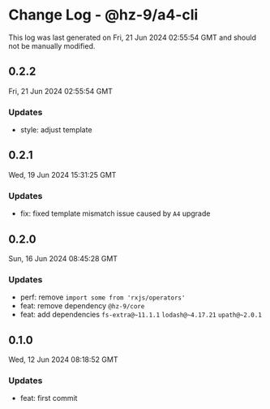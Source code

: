 # Change Log - @hz-9/a4-cli

This log was last generated on Fri, 21 Jun 2024 02:55:54 GMT and should not be manually modified.

## 0.2.2
Fri, 21 Jun 2024 02:55:54 GMT

### Updates

- style: adjust template

## 0.2.1
Wed, 19 Jun 2024 15:31:25 GMT

### Updates

- fix: fixed template mismatch issue caused by `A4` upgrade

## 0.2.0
Sun, 16 Jun 2024 08:45:28 GMT

### Updates

- perf: remove `import some from 'rxjs/operators'`
- feat: remove dependency `@hz-9/core`
- feat: add dependencies `fs-extra@~11.1.1` `lodash@~4.17.21` `upath@~2.0.1`

## 0.1.0
Wed, 12 Jun 2024 08:18:52 GMT

### Updates

- feat: first commit

